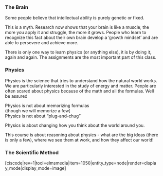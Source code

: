 ### The Brain

Some people believe that intellectual ability is purely genetic or fixed.

This is a myth. Research now shows that your brain is like a muscle; the more you apply it and struggle, the more it grows. People who learn to recognize this fact about their own brain develop a ‘growth mindset’ and are able to persevere and achieve more.

There is only one way to learn physics \(or anything else\), it is by doing it, again and again. The assignments are the most important part of this class.

### Physics

Physics is the science that tries to understand how the natural world works. We are particularly interested in the study of energy and matter. People are often scared about physics because of the math and all the formulas. Well be assured

Physics is not about memorizing formulas  
 \(though we will memorize a few\)  
 Physics is not about “plug-and-chug”

Physics is about changing how you think about the world around you.

This course is about reasoning about physics - what are the big ideas \(there is only a few\), where we see them at work, and how they affect our world!

### The Scientific Method

\[ciscode\|rev=1\|tool=elmsmedia\|item=1050\|entity\_type=node\|render=display\_mode\|display\_mode=image\]

